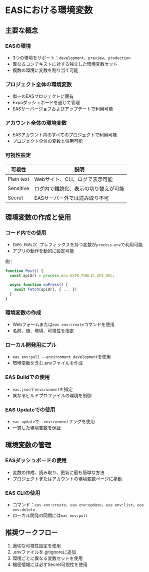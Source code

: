 # EASにおける環境変数

## 主要な概念

### EASの環境
- 3つの環境をサポート：`development`、`preview`、`production`
- 異なるコンテキストに対する独立した環境変数セット
- 複数の環境に変数を割り当て可能

### プロジェクト全体の環境変数
- 単一のEASプロジェクトに固有
- Expoダッシュボードを通じて管理
- EASサーバージョブおよびアップデートで利用可能

### アカウント全体の環境変数
- EASアカウント内のすべてのプロジェクトで利用可能
- プロジェクト全体の変数と併用可能

### 可視性設定

| 可視性 | 説明 |
|------------|-------------|
| Plain text | Webサイト、CLI、ログで表示可能 |
| Sensitive | ログ内で難読化、表示の切り替えが可能 |
| Secret | EASサーバー外では読み取り不可 |

## 環境変数の作成と使用

### コード内での使用
- `EXPO_PUBLIC_`プレフィックスを持つ変数が`process.env`で利用可能
- アプリの動作を動的に設定可能

例：
```javascript
function Post() {
  const apiUrl = process.env.EXPO_PUBLIC_API_URL;

  async function onPress() {
    await fetch(apiUrl, { ... })
  }
}
```

### 環境変数の作成
- Webフォームまたは`eas env:create`コマンドを使用
- 名前、値、環境、可視性を指定

### ローカル開発用にプル
- `eas env:pull --environment development`を使用
- 環境変数を含む.envファイルを作成

### EAS Buildでの使用
- `eas.json`で`environment`を指定
- 異なるビルドプロファイルの環境を制御

### EAS Updateでの使用
- `eas update`で`--environment`フラグを使用
- 一貫した環境変数を保証

## 環境変数の管理

### EASダッシュボードの使用
- 変数の作成、読み取り、更新に最も簡単な方法
- プロジェクトまたはアカウントの環境変数ページに移動

### EAS CLIの使用
- コマンド：`eas env:create`、`eas env:update`、`eas env:list`、`eas env:delete`
- ローカル開発の同期には`eas env:pull`

## 推奨ワークフロー

1. 適切な可視性設定を使用
2. .envファイルを.gitignoreに追加
3. 環境ごとに異なる変数セットを使用
4. 機密情報には必ずSecret可視性を使用
